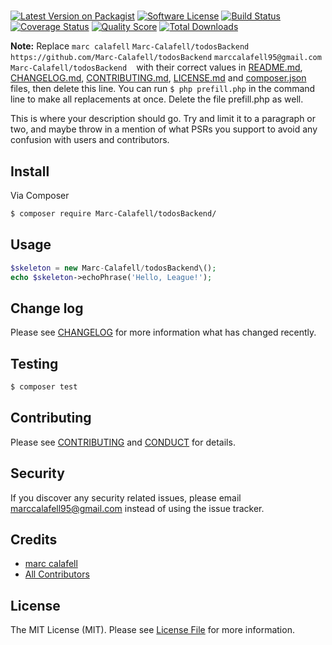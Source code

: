 # 

[![Latest Version on Packagist][ico-version]][link-packagist]
[![Software License][ico-license]](LICENSE.md)
[![Build Status][ico-travis]][link-travis]
[![Coverage Status][ico-scrutinizer]][link-scrutinizer]
[![Quality Score][ico-code-quality]][link-code-quality]
[![Total Downloads][ico-downloads]][link-downloads]

**Note:** Replace ```marc calafell``` ```Marc-Calafell/todosBackend``` ```https://github.com/Marc-Calafell/todosBackend``` ```marccalafell95@gmail.com``` ```Marc-Calafell/todosBackend``` `````` `````` with their correct values in [README.md](README.md), [CHANGELOG.md](CHANGELOG.md), [CONTRIBUTING.md](CONTRIBUTING.md), [LICENSE.md](LICENSE.md) and [composer.json](composer.json) files, then delete this line. You can run `$ php prefill.php` in the command line to make all replacements at once. Delete the file prefill.php as well.

This is where your description should go. Try and limit it to a paragraph or two, and maybe throw in a mention of what
PSRs you support to avoid any confusion with users and contributors.

## Install

Via Composer

``` bash
$ composer require Marc-Calafell/todosBackend/
```

## Usage

``` php
$skeleton = new Marc-Calafell/todosBackend\();
echo $skeleton->echoPhrase('Hello, League!');
```

## Change log

Please see [CHANGELOG](CHANGELOG.md) for more information what has changed recently.

## Testing

``` bash
$ composer test
```

## Contributing

Please see [CONTRIBUTING](CONTRIBUTING.md) and [CONDUCT](CONDUCT.md) for details.

## Security

If you discover any security related issues, please email marccalafell95@gmail.com instead of using the issue tracker.

## Credits

- [marc calafell][link-author]
- [All Contributors][link-contributors]

## License

The MIT License (MIT). Please see [License File](LICENSE.md) for more information.

[ico-version]: https://img.shields.io/packagist/v/Marc-Calafell/todosBackend/.svg?style=flat-square
[ico-license]: https://img.shields.io/badge/license-MIT-brightgreen.svg?style=flat-square
[ico-travis]: https://img.shields.io/travis/Marc-Calafell/todosBackend//master.svg?style=flat-square
[ico-scrutinizer]: https://img.shields.io/scrutinizer/coverage/g/Marc-Calafell/todosBackend/.svg?style=flat-square
[ico-code-quality]: https://img.shields.io/scrutinizer/g/Marc-Calafell/todosBackend/.svg?style=flat-square
[ico-downloads]: https://img.shields.io/packagist/dt/Marc-Calafell/todosBackend/.svg?style=flat-square

[link-packagist]: https://packagist.org/packages/Marc-Calafell/todosBackend/
[link-travis]: https://travis-ci.org/Marc-Calafell/todosBackend/
[link-scrutinizer]: https://scrutinizer-ci.com/g/Marc-Calafell/todosBackend//code-structure
[link-code-quality]: https://scrutinizer-ci.com/g/Marc-Calafell/todosBackend/
[link-downloads]: https://packagist.org/packages/Marc-Calafell/todosBackend/
[link-author]: https://github.com/Marc-Calafell/todosBackend
[link-contributors]: ../../contributors
